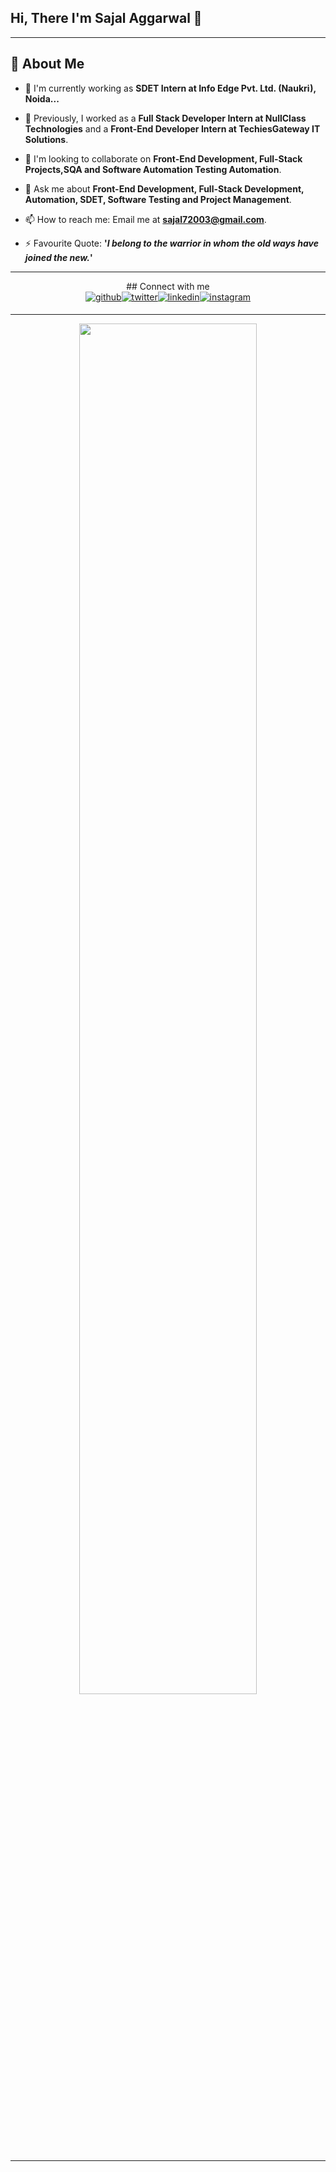 
  ## Hi, There I'm Sajal Aggarwal 👋
---
   ## 🚀 About Me
  
- 🔭 I'm currently working as **SDET Intern at Info Edge Pvt. Ltd. (Naukri), Noida...**

- 👯 Previously, I worked as a **Full Stack Developer Intern at NullClass Technologies** and a **Front-End Developer Intern at TechiesGateway IT Solutions**.

- 👯 I'm looking to collaborate on **Front-End Development, Full-Stack Projects,SQA and Software Automation Testing Automation**.

- 💬 Ask me about **Front-End Development, Full-Stack Development, Automation, SDET, Software Testing and Project Management**.

- 📫 How to reach me: Email me at **sajal72003@gmail.com**.

- ⚡ Favourite Quote: **'_I belong to the warrior in whom the old ways have joined the new._'**




---
<div align="center">
## Connect with me
</div>
<div align="center" style="display: flex; flex-wrap: wrap; justify-content: center">
  <a href="https://github.com/Sajal-2003" target="_blank">
    <img src="https://img.shields.io/badge/github-%2324292e.svg?&style=for-the-badge&logo=github&logoColor=white" alt="github" style="margin-bottom: 5px;" />
  </a>
  <a href="https://x.com/sajalAg2003" target="_blank">
    <img src="https://img.shields.io/badge/twitter-%2300acee.svg?&style=for-the-badge&logo=twitter&logoColor=white" alt="twitter" style="margin-bottom: 5px;" />
  </a>
  <a href="https://www.linkedin.com/in/sajal2003/" target="_blank">
    <img src="https://img.shields.io/badge/linkedin-%231E77B5.svg?&style=for-the-badge&logo=linkedin&logoColor=white" alt="linkedin" style="margin-bottom: 5px;" />
  </a>
  <a href="https://www.instagram.com/sajal_1707/" target="_blank">
    <img src="https://img.shields.io/badge/instagram-%23E4405F.svg?&style=for-the-badge&logo=instagram&logoColor=white" alt="instagram" style="margin-bottom: 5px;" />
  </a>
</div>


---
<div align="center">
<img src="https://user-images.githubusercontent.com/74038190/225813708-98b745f2-7d22-48cf-9150-083f1b00d6c9.gif" align="center" style="width: 75%" />
</div>

---




      
